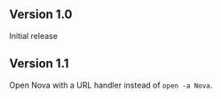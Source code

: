 ## Version 1.0

Initial release

## Version 1.1

Open Nova with a URL handler instead of `open -a Nova`.
